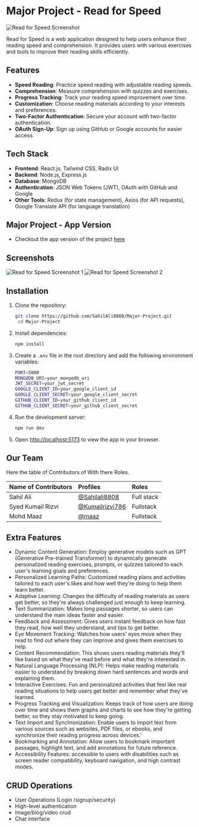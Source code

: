 # Major Project - Read for Speed

![Read for Speed Screenshot](https://github.com/SahilAli8808/Major-Project/blob/main/FrontEnd/public/screenshot/ss3.jpg)

Read for Speed is a web application designed to help users enhance their reading speed and comprehension. It provides users with various exercises and tools to improve their reading skills efficiently.

## Features

- **Speed Reading**: Practice speed reading with adjustable reading speeds.
- **Comprehension**: Measure comprehension with quizzes and exercises.
- **Progress Tracking**: Track your reading speed improvement over time.
- **Customization**: Choose reading materials according to your interests and preferences.
- **Two-Factor Authentication**: Secure your account with two-factor authentication.
- **OAuth Sign-Up**: Sign up using GitHub or Google accounts for easier access.

## Tech Stack

- **Frontend**: React.js, Tailwind CSS, Radix UI
- **Backend**: Node.js, Express.js
- **Database**: MongoDB
- **Authentication**: JSON Web Tokens (JWT), OAuth with GitHub and Google
- **Other Tools**: Redux (for state management), Axios (for API requests), Google Translate API (for language translation)

## Major Project - App Version
- Checkout the app version of the project [here](https://read-for-speed.herokuapp.com/)


## Screenshots

![Read for Speed Screenshot 1](https://github.com/SahilAli8808/Major-Project/blob/main/FrontEnd/public/screenshot/ss3.jpg)
![Read for Speed Screenshot 2](https://github.com/SahilAli8808/Major-Project/blob/main/FrontEnd/public/screenshot/ss4.jpg)

## Installation

1. Clone the repository:
   ```bash
   git clone https://github.com/SahilAli8808/Major-Project.git
    cd Major-Project
    ```
2. Install dependencies:
    ```bash
    npm install
    ```
3. Create a `.env` file in the root directory and add the following environment variables:
    ```bash
    PORT=5000
    MONGODB_URI=your_mongodb_uri
    JWT_SECRET=your_jwt_secret
    GOOGLE_CLIENT_ID=your_google_client_id
    GOOGLE_CLIENT_SECRET=your_google_client_secret
    GITHUB_CLIENT_ID=your_github_client_id
    GITHUB_CLIENT_SECRET=your_github_client_secret
    ```
4. Run the development server:
    ```bash
    npm run dev
    ```
5. Open [http://localhost:5173](http://localhost:5173) to view the app in your browser.

## Our Team 
Here the table of Contributors of With there Roles.

| Name of Contributors | Profiles                                         | Roles      |
| :------------------- | :----------------------------------------------- | :--------- |
| Sahil Ali            | [@Sahilali8808](https://github.com/Sahilali8808) | Full stack |
| Syed Kumail Rizvi    | [@Kumailrizvi786](https://github.com/Kumailrizvi786) | Fullstack  |
| Mohd Maaz            | [@maaz](https://github.com/)                         | Fullstack  |

## Extra Features
- Dynamic Content Generation: Employ generative models such as GPT (Generative Pre-trained Transformer) to dynamically generate personalized reading exercises, prompts, or quizzes tailored to each user's learning goals and preferences.
- Personalized Learning Paths: Customized reading plans and activities tailored to each user's likes and how well they're doing to help them learn better.
- Adaptive Learning: Changes the difficulty of reading materials as users get better, so they're always challenged just enough to keep learning.
- Text Summarization: Makes long passages shorter, so users can understand the main ideas faster and easier.
- Feedback and Assessment: Gives users instant feedback on how fast they read, how well they understand, and tips to get better.
- Eye Movement Tracking: Watches how users' eyes move when they read to find out where they can improve and gives them exercises to help.
- Content Recommendation: This shows users reading materials they'll like based on what they've read before and what they're interested in.
- Natural Language Processing (NLP): Helps make reading materials easier to understand by breaking down hard sentences and words and explaining them.
- Interactive Exercises: Fun and personalized activities that feel like real reading situations to help users get better and remember what they've learned.
- Progress Tracking and Visualization: Keeps track of how users are doing over time and shows them graphs and charts to see how they're getting better, so they stay motivated to keep going.
- Text Import and Synchronization: Enable users to import text from various sources such as websites, PDF files, or ebooks, and synchronize their reading progress across devices.'
- Bookmarking and Annotation: Allow users to bookmark important passages, highlight text, and add annotations for future reference.
- Accessibility Features: accessible to users with disabilities  such as screen reader compatibility, keyboard navigation, and high contrast modes.
## CRUD  Operations
- User Operations (Login /signup/security)
- High-level authentication
- image/blog/video crud
- Chat interface
